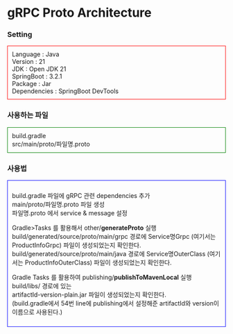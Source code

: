 # gRPC Proto Architecture

### Setting
<div style="border: 1px solid red;padding:10px;">
Language : Java <br />
Version : 21 <br />
JDK : Open JDK 21 <br />
SpringBoot : 3.2.1 <br />
Package : Jar <br />
Dependencies : SpringBoot DevTools
</div>

### 사용하는 파일
<div style="border: 1px solid green;padding:10px;">
build.gradle <br />
src/main/proto/파일명.proto
</div>

### 사용법
<div style="border:1px solid blue;padding:10px;">
<p>
build.gradle 파일에 gRPC 관련 dependencies 추가 <br />
main/proto/파일명.proto 파일 생성 <br />
파일명.proto 에서 service & message 설정
</p>

<p>
Gradle>Tasks 를 활용해서 other/<b>generateProto</b> 실행<br />
build/generated/source/proto/main/grpc 경로에 Service명Grpc (여기서는 ProductInfoGrpc) 파일이 생성되었는지 확인한다. 
build/generated/source/proto/main/java 경로에 Service명OuterClass (여기서는 ProductInfoOuterClass) 파일이 생성되었는지 확인한다.
</p>
<p>
Gradle Tasks 를 활용하여 publishing/<b>publishToMavenLocal</b> 실행<br /> 
build/libs/ 경로에 있는 <br />
artifactId-version-plain.jar 파일이 생성되었는지 확인한다.<br />
(build.gradle에서 54번 line에 publishing에서 설정해준 artifactId와 version이 이름으로 사용된다.)
</p>
</div>